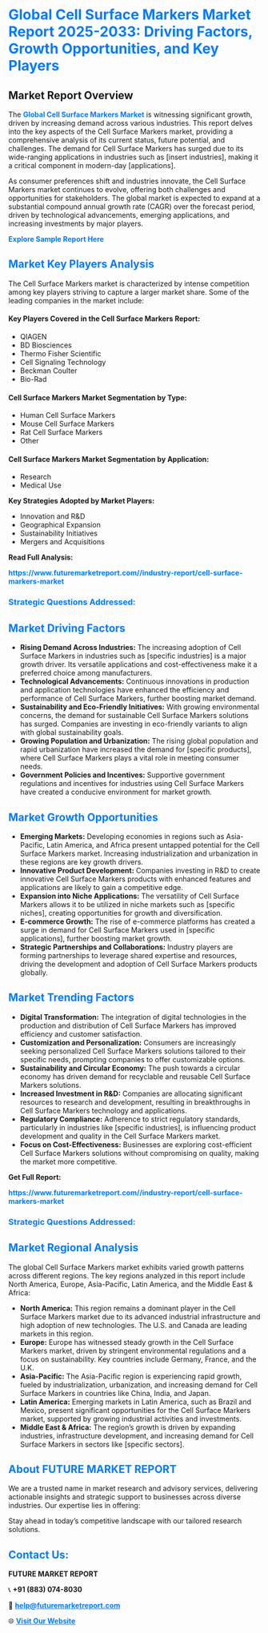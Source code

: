 <h1 style="color: #007BFF;">Global Cell Surface Markers Market Report 2025-2033: Driving Factors, Growth Opportunities, and Key Players</h1>

<section id="overview">
<h2>Market Report Overview</h2>
<p>The <a href="https://www.futuremarketreport.com//industry-report/cell-surface-markers-market" style="color: #007BFF; text-decoration: none;"><strong>Global Cell Surface Markers Market</strong></a> is witnessing significant growth, driven by increasing demand across various industries. This report delves into the key aspects of the Cell Surface Markers market, providing a comprehensive analysis of its current status, future potential, and challenges. The demand for Cell Surface Markers has surged due to its wide-ranging applications in industries such as [insert industries], making it a critical component in modern-day [applications].</p>
<p>As consumer preferences shift and industries innovate, the Cell Surface Markers market continues to evolve, offering both challenges and opportunities for stakeholders. The global market is expected to expand at a substantial compound annual growth rate (CAGR) over the forecast period, driven by technological advancements, emerging applications, and increasing investments by major players.</p>
</section>

<section id="overview">
<p><a href="https://www.futuremarketreport.com//request-sample/reportId=86655" style="color: #007BFF; text-decoration: none;"><strong>Explore Sample Report Here</strong></a></p>
</section>

<section id="key-players">
<h2 style="color: #007BFF;">Market Key Players Analysis</h2>
<p>The Cell Surface Markers market is characterized by intense competition among key players striving to capture a larger market share. Some of the leading companies in the market include:</p>
<h4>Key Players Covered in the Cell Surface Markers Report:</h4>
<ul><li>QIAGEN</li><li>BD Biosciences</li><li>Thermo Fisher Scientific</li><li>Cell Signaling Technology</li><li>Beckman Coulter</li><li>Bio-Rad</li></ul>
<h4>Cell Surface Markers Market Segmentation by Type:</h4>
<ul><li>Human Cell Surface Markers</li><li>Mouse Cell Surface Markers</li><li>Rat Cell Surface Markers</li><li>Other</li></ul>

<h4>Cell Surface Markers Market Segmentation by Application:</h4>
<ul><li>Research</li><li>Medical Use</li></ul>
<p><strong>Key Strategies Adopted by Market Players:</strong></p>
<ul>
<li>Innovation and R&D</li>
<li>Geographical Expansion</li>
<li>Sustainability Initiatives</li>
<li>Mergers and Acquisitions</li>
</ul>
</section>

<section>
<p><strong>Read Full Analysis: </strong></p><a href="https://www.futuremarketreport.com//industry-report/cell-surface-markers-market" style="color: #007BFF; text-decoration: none;"><strong>https://www.futuremarketreport.com//industry-report/cell-surface-markers-market</strong></a>
<h3 style="color: #007BFF;">Strategic Questions Addressed:</h3>
</section>

<section id="driving-factors">
<h2 style="color: #007BFF;">Market Driving Factors</h2>
<ul>
<li><strong>Rising Demand Across Industries:</strong> The increasing adoption of Cell Surface Markers in industries such as [specific industries] is a major growth driver. Its versatile applications and cost-effectiveness make it a preferred choice among manufacturers.</li>
<li><strong>Technological Advancements:</strong> Continuous innovations in production and application technologies have enhanced the efficiency and performance of Cell Surface Markers, further boosting market demand.</li>
<li><strong>Sustainability and Eco-Friendly Initiatives:</strong> With growing environmental concerns, the demand for sustainable Cell Surface Markers solutions has surged. Companies are investing in eco-friendly variants to align with global sustainability goals.</li>
<li><strong>Growing Population and Urbanization:</strong> The rising global population and rapid urbanization have increased the demand for [specific products], where Cell Surface Markers plays a vital role in meeting consumer needs.</li>
<li><strong>Government Policies and Incentives:</strong> Supportive government regulations and incentives for industries using Cell Surface Markers have created a conducive environment for market growth.</li>
</ul>
</section>

<section id="growth-opportunities">
<h2 style="color: #007BFF;">Market Growth Opportunities</h2>
<ul>
<li><strong>Emerging Markets:</strong> Developing economies in regions such as Asia-Pacific, Latin America, and Africa present untapped potential for the Cell Surface Markers market. Increasing industrialization and urbanization in these regions are key growth drivers.</li>
<li><strong>Innovative Product Development:</strong> Companies investing in R&D to create innovative Cell Surface Markers products with enhanced features and applications are likely to gain a competitive edge.</li>
<li><strong>Expansion into Niche Applications:</strong> The versatility of Cell Surface Markers allows it to be utilized in niche markets such as [specific niches], creating opportunities for growth and diversification.</li>
<li><strong>E-commerce Growth:</strong> The rise of e-commerce platforms has created a surge in demand for Cell Surface Markers used in [specific applications], further boosting market growth.</li>
<li><strong>Strategic Partnerships and Collaborations:</strong> Industry players are forming partnerships to leverage shared expertise and resources, driving the development and adoption of Cell Surface Markers products globally.</li>
</ul>
</section>

<section id="trending-factors">
<h2 style="color: #007BFF;">Market Trending Factors</h2>
<ul>
<li><strong>Digital Transformation:</strong> The integration of digital technologies in the production and distribution of Cell Surface Markers has improved efficiency and customer satisfaction.</li>
<li><strong>Customization and Personalization:</strong> Consumers are increasingly seeking personalized Cell Surface Markers solutions tailored to their specific needs, prompting companies to offer customizable options.</li>
<li><strong>Sustainability and Circular Economy:</strong> The push towards a circular economy has driven demand for recyclable and reusable Cell Surface Markers solutions.</li>
<li><strong>Increased Investment in R&D:</strong> Companies are allocating significant resources to research and development, resulting in breakthroughs in Cell Surface Markers technology and applications.</li>
<li><strong>Regulatory Compliance:</strong> Adherence to strict regulatory standards, particularly in industries like [specific industries], is influencing product development and quality in the Cell Surface Markers market.</li>
<li><strong>Focus on Cost-Effectiveness:</strong> Businesses are exploring cost-efficient Cell Surface Markers solutions without compromising on quality, making the market more competitive.</li>
</ul>
</section>

<section>
<p><strong>Get Full Report: </strong></p><a href="https://www.futuremarketreport.com//industry-report/cell-surface-markers-market" style="color: #007BFF; text-decoration: none;"><strong>https://www.futuremarketreport.com//industry-report/cell-surface-markers-market</strong></a>
<h3 style="color: #007BFF;">Strategic Questions Addressed:</h3>
</section>


<section id="regional-analysis">
<h2 style="color: #007BFF;">Market Regional Analysis</h2>
<p>The global Cell Surface Markers market exhibits varied growth patterns across different regions. The key regions analyzed in this report include North America, Europe, Asia-Pacific, Latin America, and the Middle East & Africa:</p>
<ul>
<li><strong>North America:</strong> This region remains a dominant player in the Cell Surface Markers market due to its advanced industrial infrastructure and high adoption of new technologies. The U.S. and Canada are leading markets in this region.</li>
<li><strong>Europe:</strong> Europe has witnessed steady growth in the Cell Surface Markers market, driven by stringent environmental regulations and a focus on sustainability. Key countries include Germany, France, and the U.K.</li>
<li><strong>Asia-Pacific:</strong> The Asia-Pacific region is experiencing rapid growth, fueled by industrialization, urbanization, and increasing demand for Cell Surface Markers in countries like China, India, and Japan.</li>
<li><strong>Latin America:</strong> Emerging markets in Latin America, such as Brazil and Mexico, present significant opportunities for the Cell Surface Markers market, supported by growing industrial activities and investments.</li>
<li><strong>Middle East & Africa:</strong> The region’s growth is driven by expanding industries, infrastructure development, and increasing demand for Cell Surface Markers in sectors like [specific sectors].</li>
</ul>
</section>

<footer>
<h2 style="color: #007BFF;">About FUTURE MARKET REPORT</h2>
<p>We are a trusted name in market research and advisory services, delivering actionable insights and strategic support to businesses across diverse industries. Our expertise lies in offering:</p>

<p>Stay ahead in today’s competitive landscape with our tailored research solutions.</p>

<h2 style="color: #007BFF;">Contact Us:</h2>
<p><strong>FUTURE MARKET REPORT</strong></p>
<p>📞 <strong>+91 (883) 074-8030</strong></p>
<p>📧 <strong><a href="mailto:help@futuremarketreport.com" style="color: #007BFF;">help@futuremarketreport.com</a></strong></p>
<p>🌐 <strong><a href="https://www.futuremarketreport.com/" style="color: #007BFF;">Visit Our Website</a></strong></p>
</footer>